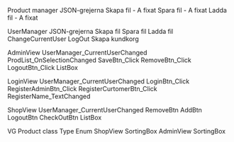 Product manager
	JSON-grejerna
		Skapa fil - A fixat
		Spara fil - A fixat
		Ladda fil - A fixat

UserManager
	JSON-grejerna
		Skapa fil
		Spara fil
		Ladda fil
	ChangeCurrentUser
	LogOut
	Skapa kundkorg

AdminView
	UserManager_CurrentUserChanged
	ProdList_OnSelectionChanged
	SaveBtn_Click
	RemoveBtn_Click
	LogoutBtn_Click
	ListBox

LoginView
	UserManager_CurrentUserChanged
	LoginBtn_Click
	RegisterAdminBtn_Click
	RegisterCurtomerBtn_Click
	RegisterName_TextChanged

ShopView
	UserManager_CurrentUserChanged
	RemoveBtn
	AddBtn
	LogoutBtn
	CheckOutBtn
	ListBox


VG
	Product class
		Type Enum
	ShopView
		SortingBox
	AdminView
		SortingBox
## 